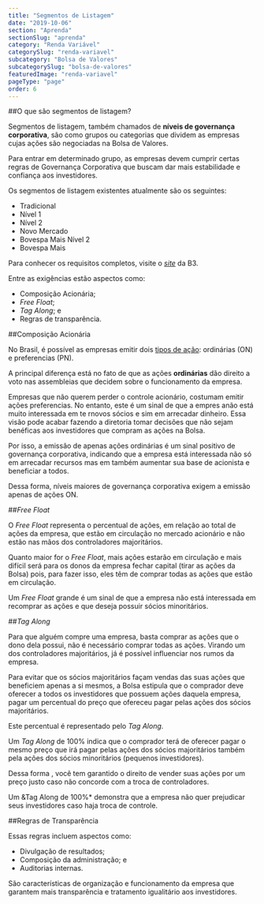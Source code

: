 ```yaml
---
title: "Segmentos de Listagem"
date: "2019-10-06"
section: "Aprenda"
sectionSlug: "aprenda"
category: "Renda Variável"
categorySlug: "renda-variavel"
subcategory: "Bolsa de Valores"
subcategorySlug: "bolsa-de-valores"
featuredImage: "renda-variavel"
pageType: "page"
order: 6
---
```



##O que são segmentos de listagem?

Segmentos de listagem, também chamados de **níveis de governança corporativa**, são como grupos ou categorias que dividem as empresas cujas ações são negociadas na Bolsa de Valores.

Para entrar em determinado grupo, as empresas devem cumprir certas regras de Governança Corporativa que buscam dar mais estabilidade e confiança aos investidores.

Os segmentos de listagem existentes atualmente são os seguintes:

- Tradicional
- Nível 1
- Nível 2
- Novo Mercado
- Bovespa Mais Nível 2
- Bovespa Mais

Para conhecer os requisitos completos, visite o [*site*](http://www.b3.com.br/pt_br/produtos-e-servicos/solucoes-para-emissores/segmentos-de-listagem/sobre-segmentos-de-listagem/) da B3.

Entre as exigências estão aspectos como:

- Composição Acionária;
- *Free Float*;
- *Tag Along*; e
- Regras de transparência.

##Composição Acionária

No Brasil, é possível as empresas emitir dois [tipos de ação](/renda-variavel/acoes/tipos-de-acoes): ordinárias (ON) e preferencias (PN).

A principal diferença está no fato de que as ações **ordinárias** dão direito a voto nas assembleias que decidem sobre o funcionamento da empresa.

Empresas que não querem perder o controle acionário, costumam emitir ações preferencias. No entanto, este é um sinal de que a empres anão está muito interessada em te rnovos sócios e sim em arrecadar dinheiro. Essa visão pode acabar fazendo a diretoria tomar decisões que não sejam benéficas aos investidores que compram as ações na Bolsa.

Por isso, a emissão de apenas ações ordinárias é um sinal positivo de governança corporativa, indicando que a empresa está interessada não só em arrecadar recursos mas em também aumentar sua base de acionista e beneficiar a todos.

Dessa forma, níveis maiores de governança corporativa exigem a emissão apenas de ações ON.

##*Free Float*

O *Free Float* representa o percentual de ações, em relação ao total de ações da empresa, que estão em circulação no mercado acionário e não estão nas mãos dos controladores majoritários.

Quanto maior for o *Free Float*, mais ações estarão em circulação e mais difícil será para os donos da empresa fechar capital (tirar as ações da Bolsa) pois, para fazer isso, eles têm de comprar todas as ações que estão em circulação.

Um *Free Float* grande é um sinal de que a empresa não está interessada em recomprar as ações e que deseja possuir sócios minoritários.

##*Tag Along*

Para que alguém compre uma empresa, basta comprar as ações que o dono dela possui, não é necessário comprar todas as ações. Virando um dos controladores majoritários, já é possível influenciar nos rumos da empresa.

Para evitar que os sócios majoritários façam vendas das suas ações que beneficiem apenas a si mesmos, a Bolsa estipula que o comprador deve oferecer a todos os investidores que possuem ações daquela empresa, pagar um percentual do preço que ofereceu pagar pelas ações dos sócios majoritários.

Este percentual é representado pelo *Tag Along*.

Um *Tag Along* de 100% indica que o comprador terá de oferecer pagar o mesmo preço que irá pagar pelas ações dos sócios majoritários também pela ações dos sócios minoritários (pequenos investidores).

Dessa forma , você tem garantido o direito de vender suas ações por um preço justo caso não concorde com a troca de controladores.

Um &Tag Along de 100%* demonstra que a empresa não quer prejudicar seus investidores caso haja troca de controle.


##Regras de Transparência

Essas regras incluem aspectos como:

- Divulgação de resultados;
- Composição da administração; e
- Auditorias internas.

São características de organização e funcionamento da empresa que garantem mais transparência e tratamento igualitário aos investidores.